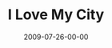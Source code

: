 ---
layout: message
category: message
series: "We Love Cincinnati"
title: "I Love My City"
date: 2009-07-26-00-00
message_id: 573
audio: "http://s3.amazonaws.com/crossroads-media/message/audio/WeLoveCincy4.mp3"
audio-duration: "39:47"
description: "Pastor Fred Luter from New Orleans shares what to do when the storms come. "
video: "http://s3.amazonaws.com/crossroads-media/message/video/WeLoveCincy4.mp4"
video-duration: "39:47"
video-image: "http://s3.amazonaws.com/crossroads-media/images/WeLoveCincy4-still.jpg"
explicit: false
---